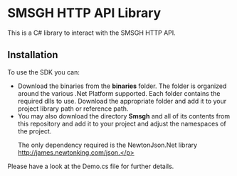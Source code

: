 SMSGH HTTP API Library
=======================

This is a C# library to interact with the SMSGH HTTP API.

Installation
------------
To use the SDK you can:

* Download the binaries from the **binaries** folder. The folder is organized around the various .Net Platform supported. Each folder contains the required dlls to use. Download the appropriate folder and add it to your project library path or reference path.
* You may also download the directory **Smsgh** and all of its contents from this repository and add it to your project and adjust the namespaces of the project. <p>The only dependency required is the NewtonJson.Net library http://james.newtonking.com/json.</p>


Please have a look at the Demo.cs file for further details.</p>
